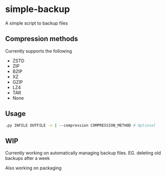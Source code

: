 # simple-backup
A simple script to backup files

## Compression methods

Currently supports the following

* ZSTD
* ZIP
* BZIP
* XZ
* GZIP
* LZ4
* TAR
* None

## Usage
~~~bash
.py INFILE OUTFILE -c | --compression COMPRESSION_METHOD # Optional
~~~

## WIP

Currently working on automatically managing backup files. EG. deleting old backups after a week

Also working on packaging